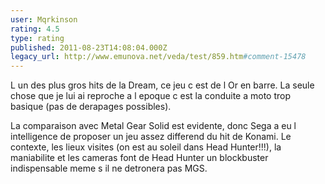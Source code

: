 ```yaml
---
user: Mqrkinson
rating: 4.5
type: rating
published: 2011-08-23T14:08:04.000Z
legacy_url: http://www.emunova.net/veda/test/859.htm#comment-15478
---
```

L un des plus gros hits de la Dream, ce jeu c est de l Or en barre. La seule chose que je lui ai reproche a l epoque c est la conduite a moto trop basique (pas de derapages possibles).

La comparaison avec Metal Gear Solid est evidente, donc Sega a eu l intelligence de proposer un jeu assez differend du hit de Konami. Le contexte, les lieux visites (on est au soleil dans Head Hunter!!!), la maniabilite et les cameras font de Head Hunter un blockbuster indispensable meme s il ne detronera pas MGS.